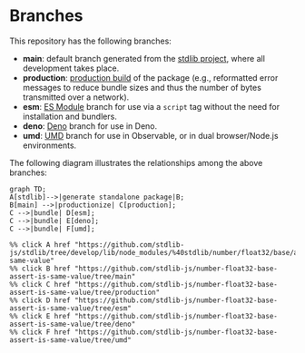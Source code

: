 <!--

@license Apache-2.0

Copyright (c) 2022 The Stdlib Authors.

Licensed under the Apache License, Version 2.0 (the "License");
you may not use this file except in compliance with the License.
You may obtain a copy of the License at

    http://www.apache.org/licenses/LICENSE-2.0

Unless required by applicable law or agreed to in writing, software
distributed under the License is distributed on an "AS IS" BASIS,
WITHOUT WARRANTIES OR CONDITIONS OF ANY KIND, either express or implied.
See the License for the specific language governing permissions and
limitations under the License.

-->

# Branches

This repository has the following branches:

-   **main**: default branch generated from the [stdlib project][stdlib-url], where all development takes place.
-   **production**: [production build][production-url] of the package (e.g., reformatted error messages to reduce bundle sizes and thus the number of bytes transmitted over a network).
-   **esm**: [ES Module][esm-url] branch for use via a `script` tag without the need for installation and bundlers.
-   **deno**: [Deno][deno-url] branch for use in Deno.
-   **umd**: [UMD][umd-url] branch for use in Observable, or in dual browser/Node.js environments.

The following diagram illustrates the relationships among the above branches:

```mermaid
graph TD;
A[stdlib]-->|generate standalone package|B;
B[main] -->|productionize| C[production];
C -->|bundle| D[esm];
C -->|bundle| E[deno];
C -->|bundle| F[umd];

%% click A href "https://github.com/stdlib-js/stdlib/tree/develop/lib/node_modules/%40stdlib/number/float32/base/assert/is-same-value"
%% click B href "https://github.com/stdlib-js/number-float32-base-assert-is-same-value/tree/main"
%% click C href "https://github.com/stdlib-js/number-float32-base-assert-is-same-value/tree/production"
%% click D href "https://github.com/stdlib-js/number-float32-base-assert-is-same-value/tree/esm"
%% click E href "https://github.com/stdlib-js/number-float32-base-assert-is-same-value/tree/deno"
%% click F href "https://github.com/stdlib-js/number-float32-base-assert-is-same-value/tree/umd"
```

[stdlib-url]: https://github.com/stdlib-js/stdlib/tree/develop/lib/node_modules/%40stdlib/number/float32/base/assert/is-same-value
[production-url]: https://github.com/stdlib-js/number-float32-base-assert-is-same-value/tree/production
[deno-url]: https://github.com/stdlib-js/number-float32-base-assert-is-same-value/tree/deno
[umd-url]: https://github.com/stdlib-js/number-float32-base-assert-is-same-value/tree/umd
[esm-url]: https://github.com/stdlib-js/number-float32-base-assert-is-same-value/tree/esm